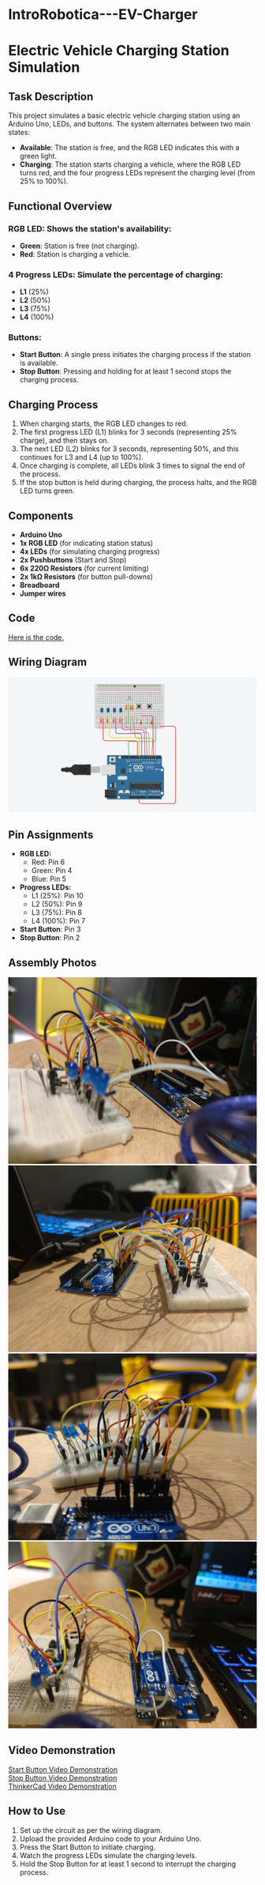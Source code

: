 # IntroRobotica---EV-Charger


# Electric Vehicle Charging Station Simulation

## Task Description
This project simulates a basic electric vehicle charging station using an Arduino Uno, LEDs, and buttons. The system alternates between two main states:

- **Available**: The station is free, and the RGB LED indicates this with a green light.
- **Charging**: The station starts charging a vehicle, where the RGB LED turns red, and the four progress LEDs represent the charging level (from 25% to 100%).

## Functional Overview

### RGB LED: Shows the station's availability:
- **Green**: Station is free (not charging).
- **Red**: Station is charging a vehicle.

### 4 Progress LEDs: Simulate the percentage of charging:
- **L1** (25%)
- **L2** (50%)
- **L3** (75%)
- **L4** (100%)

### Buttons:
- **Start Button**: A single press initiates the charging process if the station is available.
- **Stop Button**: Pressing and holding for at least 1 second stops the charging process.

## Charging Process
1. When charging starts, the RGB LED changes to red.
2. The first progress LED (L1) blinks for 3 seconds (representing 25% charge), and then stays on.
3. The next LED (L2) blinks for 3 seconds, representing 50%, and this continues for L3 and L4 (up to 100%).
4. Once charging is complete, all LEDs blink 3 times to signal the end of the process.
5. If the stop button is held during charging, the process halts, and the RGB LED turns green.

## Components
- **Arduino Uno**
- **1x RGB LED** (for indicating station status)
- **4x LEDs** (for simulating charging progress)
- **2x Pushbuttons** (Start and Stop)
- **6x 220Ω Resistors** (for current limiting)
- **2x 1kΩ Resistors** (for button pull-downs)
- **Breadboard**
- **Jumper wires**

## Code
[Here is the code.](./code)

## Wiring Diagram
![Wiring Diagram](./imagini/schema_circuit.PNG)

## Pin Assignments
- **RGB LED:**
  - Red: Pin 6
  - Green: Pin 4
  - Blue: Pin 5
- **Progress LEDs:**
  - L1 (25%): Pin 10
  - L2 (50%): Pin 9
  - L3 (75%): Pin 8
  - L4 (100%): Pin 7
- **Start Button**: Pin 3
- **Stop Button**: Pin 2

## Assembly Photos

![Assembly Photo 1](./imagini/poza_circuit1.jpeg)
![Assembly Photo 2](./imagini/poza_circuit2.jpeg)
![Assembly Photo 3](./imagini/poza_circuit3.jpeg)
![Assembly Photo 4](./imagini/poza_circuit4.jpeg)

## Video Demonstration

[Start Button Video Demonstration](https://youtu.be/qE5U2V8zHOs)  
[Stop Button Video Demonstration](https://youtu.be/PNKp6y91FdA)  
[ThinkerCad Video Demonstration](https://youtu.be/mJV_qa7zE2U)


## How to Use
1. Set up the circuit as per the wiring diagram.
2. Upload the provided Arduino code to your Arduino Uno.
3. Press the Start Button to initiate charging.
4. Watch the progress LEDs simulate the charging levels.
5. Hold the Stop Button for at least 1 second to interrupt the charging process.
